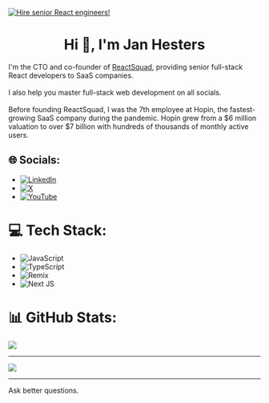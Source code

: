  <!-- reactsquad-banner.png -->
[![Hire senior React engineers!](https://raw.githubusercontent.com/janhesters/janhesters/main/reactsquad-banner.png)](https://reactsquad.com)

<h1 align="center">Hi 👋, I'm Jan Hesters</h1>

I'm the CTO and co-founder of [ReactSquad](https://reactsquad.io/), providing senior full-stack React developers to SaaS companies.<br><br>I also help you master full-stack web development on all socials.<br><br>Before founding ReactSquad, I was the 7th employee at Hopin, the fastest-growing SaaS company during the pandemic. Hopin grew from a $6 million valuation to over $7 billion with hundreds of thousands of monthly active users.

## 🌐 Socials:

- [![LinkedIn](https://img.shields.io/badge/LinkedIn-%230077B5.svg?logo=linkedin&logoColor=white)](https://linkedin.com/in/jan-hesters-7562ba166)
- [![X](https://img.shields.io/badge/X-black.svg?logo=X&logoColor=white)](https://x.com/janhesters)
- [![YouTube](https://img.shields.io/badge/YouTube-%23FF0000.svg?logo=YouTube&logoColor=white)](https://www.youtube.com/@janhesters?sub_confirmation=1) 

# 💻 Tech Stack:

- ![JavaScript](https://img.shields.io/badge/javascript-%23323330.svg?style=for-the-badge&logo=javascript&logoColor=%23F7DF1E)
- ![TypeScript](https://img.shields.io/badge/typescript-%23007ACC.svg?style=for-the-badge&logo=typescript&logoColor=white)
- ![Remix](https://img.shields.io/badge/remix-%23000.svg?style=for-the-badge&logo=remix&logoColor=white)
- ![Next JS](https://img.shields.io/badge/Next-black?style=for-the-badge&logo=next.js&logoColor=white)

# 📊 GitHub Stats:

![](https://github-readme-stats.vercel.app/api/top-langs/?username=janhesters&theme=nightowl&hide_border=false&include_all_commits=false&count_private=false&layout=compact)

---

[![](https://visitcount.itsvg.in/api?id=janhesters&icon=0&color=0)](https://visitcount.itsvg.in)

---

Ask better questions.
